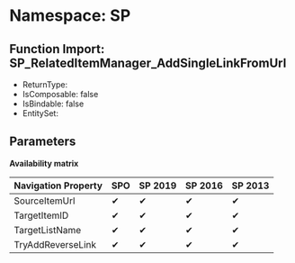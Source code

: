 # Namespace: SP

## Function Import: SP_RelatedItemManager_AddSingleLinkFromUrl

- ReturnType: 
- IsComposable: false
- IsBindable: false
- EntitySet: 

## Parameters

**Availability matrix**

Navigation Property | SPO | SP 2019 | SP 2016 | SP 2013
----------|-----|---------|---------|--------
SourceItemUrl | ✔ | ✔ | ✔ | ✔
TargetItemID | ✔ | ✔ | ✔ | ✔
TargetListName | ✔ | ✔ | ✔ | ✔
TryAddReverseLink | ✔ | ✔ | ✔ | ✔
